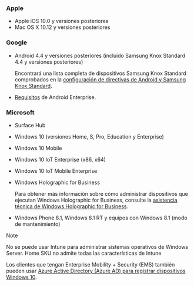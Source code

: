 

### <a name="apple"></a>Apple
- Apple iOS 10.0 y versiones posteriores
- Mac OS X 10.12 y versiones posteriores

### <a name="google"></a>Google
- Android 4.4 y versiones posteriores (incluido Samsung Knox Standard 4.4 y versiones posteriores)

  Encontrará una lista completa de dispositivos Samsung Knox Standard comprobados en la [configuración de directivas de Android y Samsung Knox Standard](/intune/supported-devices-browsers#supported-samsung-knox-standard-devices).


- [Requisitos](https://support.google.com/work/android/answer/6174145?hl=en) de Android Enterprise.

### <a name="microsoft"></a>Microsoft

- Surface Hub
- Windows 10 (versiones Home, S, Pro, Education y Enterprise)
- Windows 10 Mobile
- Windows 10 IoT Enterprise (x86, x64)
- Windows 10 IoT Mobile Enterprise
- Windows Holographic for Business

  Para obtener más información sobre cómo administrar dispositivos que ejecutan Windows Holographic for Business, consulte la [asistencia técnica de Windows Holographic for Business](../windows-holographic-for-business.md).

- Windows Phone 8.1, Windows 8.1 RT y equipos con Windows 8.1 (modo de mantenimiento)

> [!NOTE]
> No se puede usar Intune para administrar sistemas operativos de Windows Server. Home SKU no admite todas las características de Intune

Los clientes que tengan Enterprise Mobility + Security (EMS) también pueden usar [ Azure Active Directory (Azure AD) para registrar dispositivos Windows 10](/intune/windows-enroll).


